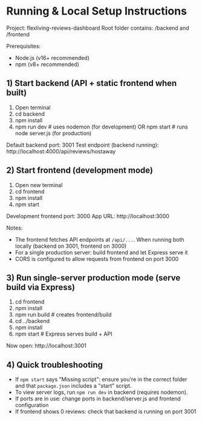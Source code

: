# Running & Local Setup Instructions

Project: flexliving-reviews-dashboard
Root folder contains: /backend and /frontend

Prerequisites:
- Node.js (v16+ recommended)
- npm (v8+ recommended)

## 1) Start backend (API + static frontend when built)
1. Open terminal
2. cd backend
3. npm install
4. npm run dev        # uses nodemon (for development)
   OR
   npm start          # runs node server.js (for production)

Default backend port: 3001
Test endpoint (backend running): http://localhost:4000/api/reviews/hostaway

## 2) Start frontend (development mode)
1. Open new terminal
2. cd frontend
3. npm install
4. npm start

Development frontend port: 3000
App URL: http://localhost:3000

Notes:
- The frontend fetches API endpoints at `/api/...`. When running both locally (backend on 3001, frontend on 3000)
- For a single production server: build frontend and let Express serve it 
- CORS is configured to allow requests from frontend on port 3000

## 3) Run single-server production mode (serve build via Express)
1. cd frontend
2. npm install
3. npm run build         # creates frontend/build
4. cd ../backend
5. npm install
6. npm start             # Express serves build + API

Now open: http://localhost:3001

## 4) Quick troubleshooting
- If `npm start` says "Missing script": ensure you're in the correct folder and that `package.json` includes a "start" script.
- To view server logs, run `npm run dev` in backend (requires nodemon).
- If ports are in use: change ports in backend/server.js and frontend configuration
- If frontend shows 0 reviews: check that backend is running on port 3001